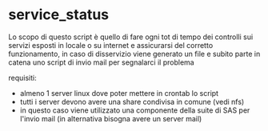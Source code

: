# service_status

Lo scopo di questo script è quello di fare ogni tot di tempo dei controlli sui servizi esposti in locale o su internet e assicurarsi del corretto funzionamento, in caso di disservizio viene generato un file e subito parte in catena uno script di invio mail per segnalarci il problema

requisiti:

- almeno 1 server linux dove poter mettere in crontab lo script
- tutti i server devono avere una share condivisa in comune (vedi nfs)
- in questo caso viene utilizzato una componente della suite di SAS per l'invio mail (in alternativa bisogna avere un server mail)
